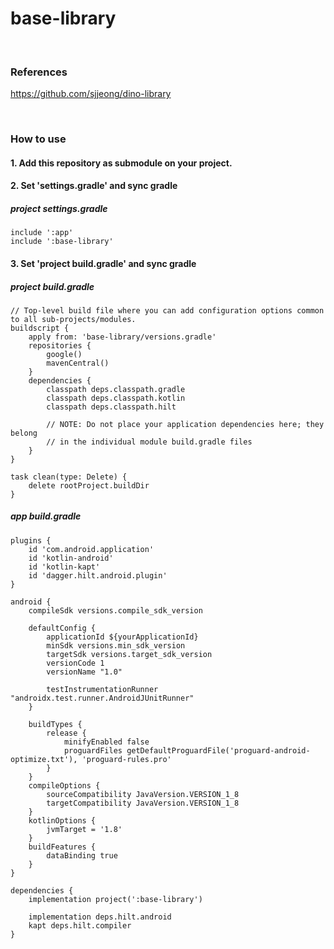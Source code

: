 # base-library

<br/>

### References
https://github.com/sjjeong/dino-library

<br/>

### How to use
#### 1. Add this repository as submodule on your project.
#### 2. Set 'settings.gradle' and sync gradle
##### project settings.gradle
```
include ':app'
include ':base-library'
```
#### 3. Set 'project build.gradle' and sync gradle
##### project build.gradle
```
// Top-level build file where you can add configuration options common to all sub-projects/modules.
buildscript {
    apply from: 'base-library/versions.gradle'
    repositories {
        google()
        mavenCentral()
    }
    dependencies {
        classpath deps.classpath.gradle
        classpath deps.classpath.kotlin
        classpath deps.classpath.hilt

        // NOTE: Do not place your application dependencies here; they belong
        // in the individual module build.gradle files
    }
}

task clean(type: Delete) {
    delete rootProject.buildDir
}
```
##### app build.gradle
```
plugins {
    id 'com.android.application'
    id 'kotlin-android'
    id 'kotlin-kapt'
    id 'dagger.hilt.android.plugin'
}

android {
    compileSdk versions.compile_sdk_version

    defaultConfig {
        applicationId ${yourApplicationId}
        minSdk versions.min_sdk_version
        targetSdk versions.target_sdk_version
        versionCode 1
        versionName "1.0"

        testInstrumentationRunner "androidx.test.runner.AndroidJUnitRunner"
    }

    buildTypes {
        release {
            minifyEnabled false
            proguardFiles getDefaultProguardFile('proguard-android-optimize.txt'), 'proguard-rules.pro'
        }
    }
    compileOptions {
        sourceCompatibility JavaVersion.VERSION_1_8
        targetCompatibility JavaVersion.VERSION_1_8
    }
    kotlinOptions {
        jvmTarget = '1.8'
    }
    buildFeatures {
        dataBinding true
    }
}

dependencies {
    implementation project(':base-library')

    implementation deps.hilt.android
    kapt deps.hilt.compiler
}
```
